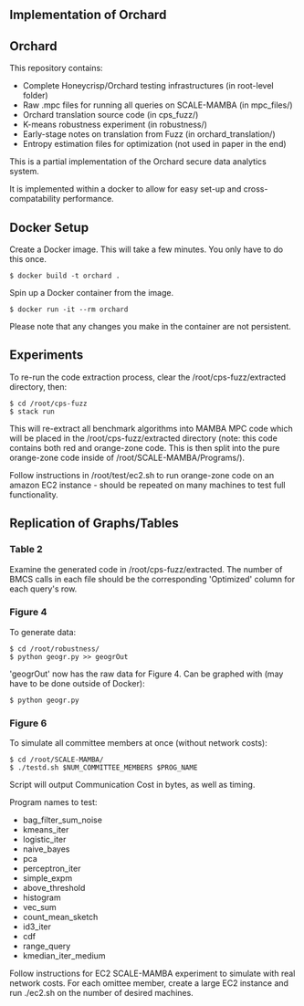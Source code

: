 Implementation of Orchard
-------------------------

## Orchard

This repository contains:
- Complete Honeycrisp/Orchard testing infrastructures (in root-level folder)
- Raw .mpc files for running all queries on SCALE-MAMBA (in mpc_files/)
- Orchard translation source code (in cps_fuzz/)
- K-means robustness experiment (in robustness/)
- Early-stage notes on translation from Fuzz (in orchard_translation/)
- Entropy estimation files for optimization (not used in paper in the end)

This is a partial implementation of the Orchard secure data analytics system.

It is implemented within a docker to allow for easy set-up and cross-compatability performance.

## Docker Setup
Create a Docker image. This will take a few minutes. You only have to do this
once.
```
$ docker build -t orchard .
```
Spin up a Docker container from the image. 
```
$ docker run -it --rm orchard
```
Please note that any changes you make in the container are not persistent.

## Experiments

To re-run the code extraction process, clear the /root/cps-fuzz/extracted directory, then:
```
$ cd /root/cps-fuzz
$ stack run
```

This will re-extract all benchmark algorithms into MAMBA MPC code which will be placed in the  /root/cps-fuzz/extracted directory (note: this code contains both red and orange-zone code. This is then split into the pure orange-zone code inside of /root/SCALE-MAMBA/Programs/).

Follow instructions in /root/test/ec2.sh to run orange-zone code on an amazon EC2 instance - should be repeated on many machines to test full functionality.

## Replication of Graphs/Tables


### Table 2
Examine the generated code in /root/cps-fuzz/extracted. The number of BMCS calls in each file should be the corresponding 'Optimized' column for each query's row.

### Figure 4
To generate data:
```
$ cd /root/robustness/
$ python geogr.py >> geogrOut
``` 

'geogrOut' now has the raw data for Figure 4. Can be graphed with (may have to be done outside of Docker):
```
$ python geogr.py
```

### Figure 6
To simulate all committee members at once (without network costs):
```
$ cd /root/SCALE-MAMBA/
$ ./testd.sh $NUM_COMMITTEE_MEMBERS $PROG_NAME
```
Script will output Communication Cost in bytes, as well as timing.

Program names to test:
- bag_filter_sum_noise
- kmeans_iter
- logistic_iter
- naive_bayes
- pca
- perceptron_iter
- simple_expm
- above_threshold
- histogram
- vec_sum
- count_mean_sketch
- id3_iter
- cdf
- range_query
- kmedian_iter_medium

Follow instructions for EC2 SCALE-MAMBA experiment to simulate with real network costs. For each omittee member, create a large EC2 instance and run ./ec2.sh on the number of desired machines.

